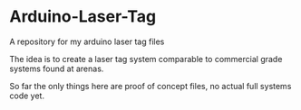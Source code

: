 Arduino-Laser-Tag
=================

A repository for my arduino laser tag files

The idea is to create a laser tag system comparable to commercial grade systems found at arenas.

So far the only things here are proof of concept files, no actual full systems code yet.